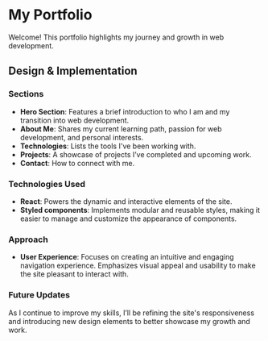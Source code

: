 # My Portfolio

Welcome! This portfolio highlights my journey and growth in web development.

## Design & Implementation

### Sections

- **Hero Section**: Features a brief introduction to who I am and my transition into web development.
- **About Me**: Shares my current learning path, passion for web development, and personal interests.
- **Technologies**: Lists the tools I've been working with.
- **Projects**: A showcase of projects I’ve completed and upcoming work.
- **Contact**: How to connect with me.

### Technologies Used

- **React**: Powers the dynamic and interactive elements of the site.
- **Styled components**: Implements modular and reusable styles, making it easier to manage and customize the appearance of components.

### Approach

- **User Experience**: Focuses on creating an intuitive and engaging navigation experience. Emphasizes visual appeal and usability to make the site pleasant to interact with.

### Future Updates

As I continue to improve my skills, I’ll be refining the site's responsiveness and introducing new design elements to better showcase my growth and work.
